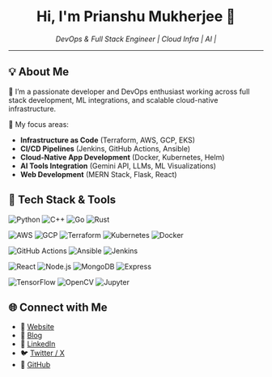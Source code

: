 <div align="center">
  <h1>Hi, I'm Prianshu Mukherjee 👋</h1>
  <p><i>DevOps & Full Stack Engineer | Cloud Infra | AI |</i></p>
</div>

---

## 💡 About Me

🚀 I’m a passionate developer and DevOps enthusiast working across full stack development, ML integrations, and scalable cloud-native infrastructure.

🎯 My focus areas:
- **Infrastructure as Code** (Terraform, AWS, GCP, EKS)
- **CI/CD Pipelines** (Jenkins, GitHub Actions, Ansible)
- **Cloud-Native App Development** (Docker, Kubernetes, Helm)
- **AI Tools Integration** (Gemini API, LLMs, ML Visualizations)
- **Web Development** (MERN Stack, Flask, React)

## 🧰 Tech Stack & Tools

<!-- Languages -->
![Python](https://img.shields.io/badge/-Python-3776AB?style=for-the-badge&logo=python&logoColor=white)
![C++](https://img.shields.io/badge/-C++-00599C?style=for-the-badge&logo=cplusplus&logoColor=white)
![Go](https://img.shields.io/badge/-Go-00ADD8?style=for-the-badge&logo=go)
![Rust](https://img.shields.io/badge/-Rust-000000?style=for-the-badge&logo=rust)

<!-- Cloud & Infra -->
![AWS](https://img.shields.io/badge/-AWS-232F3E?style=for-the-badge&logo=amazonaws)
![GCP](https://img.shields.io/badge/-GCP-4285F4?style=for-the-badge&logo=googlecloud)
![Terraform](https://img.shields.io/badge/-Terraform-623CE4?style=for-the-badge&logo=terraform)
![Kubernetes](https://img.shields.io/badge/-Kubernetes-326CE5?style=for-the-badge&logo=kubernetes)
![Docker](https://img.shields.io/badge/-Docker-2496ED?style=for-the-badge&logo=docker)

<!-- DevOps & CI/CD -->
![GitHub Actions](https://img.shields.io/badge/-GitHub%20Actions-2088FF?style=for-the-badge&logo=githubactions)
![Ansible](https://img.shields.io/badge/-Ansible-EE0000?style=for-the-badge&logo=ansible)
![Jenkins](https://img.shields.io/badge/-Jenkins-D24939?style=for-the-badge&logo=jenkins)

<!-- Web Dev -->
![React](https://img.shields.io/badge/-React-61DAFB?style=for-the-badge&logo=react)
![Node.js](https://img.shields.io/badge/-Node.js-339933?style=for-the-badge&logo=nodedotjs)
![MongoDB](https://img.shields.io/badge/-MongoDB-47A248?style=for-the-badge&logo=mongodb)
![Express](https://img.shields.io/badge/-Express-000000?style=for-the-badge&logo=express)

<!-- ML/LLM -->
![TensorFlow](https://img.shields.io/badge/-TensorFlow-FF6F00?style=for-the-badge&logo=tensorflow)
![OpenCV](https://img.shields.io/badge/-OpenCV-5C3EE8?style=for-the-badge&logo=opencv)
![Jupyter](https://img.shields.io/badge/-Jupyter-F37626?style=for-the-badge&logo=jupyter)


## 🌐 Connect with Me

- 🔗 [Website](https://personal-website-gamma-black.vercel.app/)
- 📝 [Blog](https://prianshu-404daily.hashnode.dev/)
- 💼 [LinkedIn](https://www.linkedin.com/in/prianshu-mukherjee-238072209/)
- 🐦 [Twitter / X](https://x.com/prianshuxd)
- 🧠 [GitHub](https://github.com/Prianshu-git)

